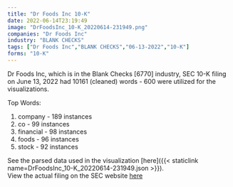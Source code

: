 ```yaml
---
title: "Dr Foods Inc 10-K"
date: 2022-06-14T23:19:49
image: "DrFoodsInc_10-K_20220614-231949.png"
companies: "Dr Foods Inc"
industry: "BLANK CHECKS"
tags: ["Dr Foods Inc","BLANK CHECKS","06-13-2022","10-K"]
forms: "10-K"
---
```

Dr Foods Inc, which is in the Blank Checks [6770] industry, SEC 10-K filing on June 13, 2022 had 10161 (cleaned) words - 600 were utilized for the visualizations.

Top Words:
1. company - 189 instances
2. co - 99 instances
3. financial - 98 instances
4. foods - 96 instances
5. stock - 92 instances


See the parsed data used in the visualization [here]({{< staticlink name=DrFoodsInc_10-K_20220614-231949.json >}}).  
View the actual filing on the SEC website [here](https://www.sec.gov/Archives/edgar/data/1857910/0001599916-22-000152.txt)